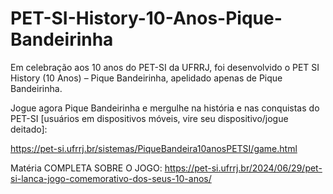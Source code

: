# PET-SI-History-10-Anos-Pique-Bandeirinha
Em celebração aos 10 anos do PET-SI da UFRRJ, foi desenvolvido o PET SI History (10 Anos) – Pique Bandeirinha, apelidado apenas de Pique Bandeirinha.

Jogue agora Pique Bandeirinha e mergulhe na história e nas conquistas do PET-SI [usuários em dispositivos móveis, vire seu dispositivo/jogue deitado]: 

https://pet-si.ufrrj.br/sistemas/PiqueBandeira10anosPETSI/game.html


Matéria COMPLETA SOBRE O JOGO:
https://pet-si.ufrrj.br/2024/06/29/pet-si-lanca-jogo-comemorativo-dos-seus-10-anos/
